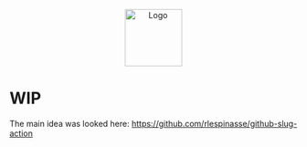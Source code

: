 <p align="center">
  <img src="https://avatars0.githubusercontent.com/u/44036562?s=200&v=4" alt="Logo" width="100" />
</p>

# WIP

The main idea was looked here: <https://github.com/rlespinasse/github-slug-action>
